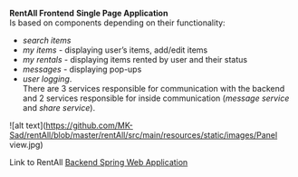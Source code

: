**RentAll Frontend**
**Single Page Application**<br>
Is based on components depending on their functionality:
- *search items*
- *my items* - displaying user’s items, add/edit items
- *my rentals* - displaying items rented by user and their status 
- *messages* - displaying pop-ups
- *user logging*.<br>
There are 3 services responsible for communication with the backend and 2 services responsible for inside communication (*message service* and *share service*).

![alt text](https://github.com/MK-Sad/rentAll/blob/master/rentAll/src/main/resources/static/images/Panel view.jpg)

Link to RentAll [Backend Spring Web Application](https://github.com/MK-Sad/rentAll)
